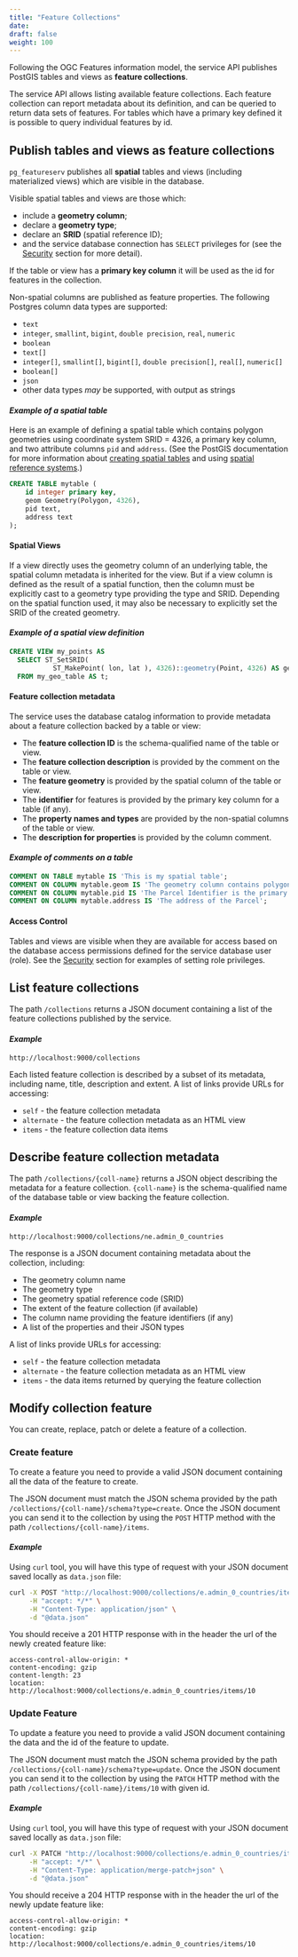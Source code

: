 ```yaml
---
title: "Feature Collections"
date:
draft: false
weight: 100
---
```


Following the OGC Features information model, the service API publishes
PostGIS tables and views as **feature collections**.

The service API allows listing available feature collections.
Each feature collection can report metadata about its definition,
and can be queried to return data sets of features.
For tables which have a primary key defined
it is possible to query individual features by id.

## Publish tables and views as feature collections

`pg_featureserv` publishes all **spatial** tables and views (including materialized views)
which are visible in the database.

Visible spatial tables and views are those which:

* include a **geometry column**;
* declare a **geometry type**;
* declare an **SRID** (spatial reference ID);
* and the service database connection has `SELECT` privileges for
  (see the [Security](/usage/security/) section for more detail).

If the table or view has a **primary key column** it will
be used as the id for features in the collection.

Non-spatial columns are published as feature properties.
The following Postgres column data types are supported:

* `text`
* `integer`, `smallint`, `bigint`, `double precision`, `real`, `numeric`
* `boolean`
* `text[]`
* `integer[]`, `smallint[]`, `bigint[]`, `double precision[]`, `real[]`, `numeric[]`
* `boolean[]`
* `json`
* other data types *may* be supported, with output as strings

#### *Example of a spatial table*

Here is an example of defining a spatial table
which contains polygon geometries using coordinate system SRID = 4326,
a primary key column,
and two attribute columns `pid` and `address`.
(See the PostGIS documentation for more information about
[creating spatial tables](https://postgis.net/docs/manual-3.0/using_postgis_dbmanagement.html#Create_Spatial_Table)
and using [spatial reference systems](https://postgis.net/docs/manual-3.0/using_postgis_dbmanagement.html#spatial_ref_sys).)

```sql
CREATE TABLE mytable (
    id integer primary key,
    geom Geometry(Polygon, 4326),
    pid text,
    address text
);
```

#### Spatial Views
If a view directly uses the geometry column of an underlying table,
the spatial column metadata is inherited for the view.
But if a view column is defined as the result of a spatial function,
then the column must be explicitly cast to a geometry type providing the type and SRID.
Depending on the spatial function used, it may also be necessary to
explicitly set the SRID of the created geometry.

#### *Example of a spatial view definition*
```sql
CREATE VIEW my_points AS
  SELECT ST_SetSRID(
           ST_MakePoint( lon, lat ), 4326)::geometry(Point, 4326) AS geom
  FROM my_geo_table AS t;
```

#### Feature collection metadata

The service uses the database catalog information to provide metadata about a feature collection backed by a table or view:

* The **feature collection ID** is the schema-qualified name of the table or view.
* The **feature collection description** is provided by the comment on the table or view.
* The **feature geometry** is provided by the spatial column of the table or view.
* The **identifier** for features is provided by the primary key column for a table (if any).
* The **property names and types** are provided by the non-spatial columns of the table or view.
* The **description for properties** is provided by the column comment.

#### *Example of comments on a table*
```sql
COMMENT ON TABLE mytable IS 'This is my spatial table';
COMMENT ON COLUMN mytable.geom IS 'The geometry column contains polygons in SRS 4326';
COMMENT ON COLUMN mytable.pid IS 'The Parcel Identifier is the primary key';
COMMENT ON COLUMN mytable.address IS 'The address of the Parcel';
```

#### Access Control

Tables and views are visible when they are available for access
based on the database access permissions defined for the service database user (role).
See the [Security](./security/) section for examples of setting role privileges.


## List feature collections

The path `/collections` returns a JSON document containing a list of the feature collections published by the service.

#### *Example*
```
http://localhost:9000/collections
```

Each listed feature collection is described by a subset of its metadata,
including name, title, description and extent.
A list of links provide URLs for accessing:

* `self` - the feature collection metadata
* `alternate` - the feature collection metadata as an HTML view
* `items` - the feature collection data items


## Describe feature collection metadata

The path `/collections/{coll-name}` returns a JSON object describing
the metadata for a feature collection.
`{coll-name}` is the schema-qualified name of the database table or view
backing the feature collection.

#### *Example*
```
http://localhost:9000/collections/ne.admin_0_countries
```

The response is a JSON document containing metadata about the collection, including:

* The geometry column name
* The geometry type
* The geometry spatial reference code (SRID)
* The extent of the feature collection (if available)
* The column name providing the feature identifiers (if any)
* A list of the properties and their JSON types

A list of links provide URLs for accessing:

* `self` - the feature collection metadata
* `alternate` - the feature collection metadata as an HTML view
* `items` - the data items returned by querying the feature collection

## Modify collection feature

You can create, replace, patch or delete a feature of a collection.

### Create feature

To create a feature you need to provide a valid JSON document containing all the data of the feature to create.

The JSON document must match the JSON schema provided by the path `/collections/{coll-name}/schema?type=create`. Once the JSON document you can send it to the collection by using the `POST` HTTP method with the path `/collections/{coll-name}/items`.

#### *Example*

Using `curl` tool, you will have this type of request with your JSON document saved locally as `data.json` file:

```bash
curl -X POST "http://localhost:9000/collections/e.admin_0_countries/items" \
     -H "accept: */*" \
     -H "Content-Type: application/json" \
     -d "@data.json"
```

You should receive a 201 HTTP response with in the header the url of the newly created feature like:

```raw
access-control-allow-origin: *  
content-encoding: gzip  
content-length: 23  
location: http://localhost:9000/collections/e.admin_0_countries/items/10  
```

### Update Feature

To update a feature you need to provide a valid JSON document containing the data and the id of the feature to update.

The JSON document must match the JSON schema provided by the path `/collections/{coll-name}/schema?type=update`. Once the JSON document you can send it to the collection by using the `PATCH` HTTP method with the path `/collections/{coll-name}/items/10` with given id.

#### *Example*

Using `curl` tool, you will have this type of request with your JSON document saved locally as `data.json` file:

```bash
curl -X PATCH "http://localhost:9000/collections/e.admin_0_countries/items/10" \
     -H "accept: */*" \
     -H "Content-Type: application/merge-patch+json" \
     -d "@data.json"
```

You should receive a 204 HTTP response with in the header the url of the newly update feature like:

```raw
access-control-allow-origin: *  
content-encoding: gzip  
location: http://localhost:9000/collections/e.admin_0_countries/items/10  
```
